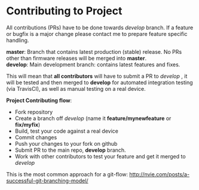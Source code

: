 # Contributing to Project
All contributions (PRs) have to be done towards _develop_ branch. 
If a feature or bugfix is a major change please contact me to prepare feature specific handling.

__master__: Branch that contains latest production (stable) release. No PRs other than firmware releases will be merged into __master__.  
__develop__: Main development branch: contains latest features and fixes.

This will mean that __all contributors__ will have to submit a PR to _develop_ , it will be tested and then merged to __develop__ for automated integration testing (via TravisCI), as well as manual testing on a real device. 

__Project Contributing flow__:
- Fork repository
- Create a branch off  _develop_ (name it __feature/mynewfeature__ or __fix/myfix__)
- Build, test your code against a real device
- Commit changes
- Push your changes to your fork on github
- Submit PR to the main repo, __develop__ branch.
- Work with other contributors to test your feature and get it merged to _develop_

This is the most common approach for a git-flow:
http://nvie.com/posts/a-successful-git-branching-model/

